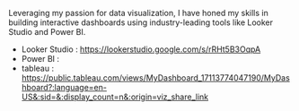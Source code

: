 Leveraging my passion for data visualization, I have honed my skills in building interactive dashboards using industry-leading tools like Looker Studio and Power BI.
- Looker Studio : https://lookerstudio.google.com/s/rRHt5B3OqpA
- Power BI : 
- tableau : https://public.tableau.com/views/MyDashboard_17113774047190/MyDashboard?:language=en-US&:sid=&:display_count=n&:origin=viz_share_link
